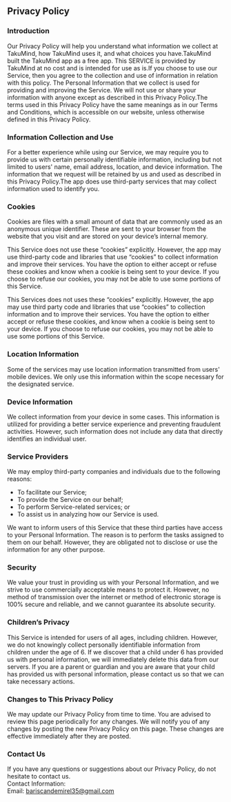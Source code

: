 Privacy Policy  
----------------

### Introduction  
Our Privacy Policy will help you understand what information we collect at TakuMind, how TakuMind uses it, and what choices you have.TakuMind built the TakuMind app as a free app. This SERVICE is provided by TakuMind at no cost and is intended for use as is.If you choose to use our Service, then you agree to the collection and use of information in relation with this policy. The Personal Information that we collect is used for providing and improving the Service. We will not use or share your information with anyone except as described in this Privacy Policy.The terms used in this Privacy Policy have the same meanings as in our Terms and Conditions, which is accessible on our website, unless otherwise defined in this Privacy Policy.

### Information Collection and Use  
For a better experience while using our Service, we may require you to provide us with certain personally identifiable information, including but not limited to users' name, email address, location, and device information. The information that we request will be retained by us and used as described in this Privacy Policy.The app does use third-party services that may collect information used to identify you. 

### Cookies  
Cookies are files with a small amount of data that are commonly used as an anonymous unique identifier. These are sent to your browser from the website that you visit and are stored on your device’s internal memory.

This Service does not use these “cookies” explicitly. However, the app may use third-party code and libraries that use “cookies” to collect information and improve their services. You have the option to either accept or refuse these cookies and know when a cookie is being sent to your device. If you choose to refuse our cookies, you may not be able to use some portions of this Service.  

This Services does not uses these “cookies” explicitly. However, the app may use third party code and libraries that use “cookies” to collection information and to improve their services. You have the option  to either accept or refuse these cookies, and know when a cookie is being sent to your device. If you choose to refuse our cookies, you may not be able to use some portions of this Service.  

### Location Information  
Some of the services may use location information transmitted from users' mobile devices. We only use this information within the scope necessary for the designated service.  

### Device Information  
We collect information from your device in some cases. This information is utilized for providing a better service experience and preventing fraudulent activities. However, such information does not include any data that directly identifies an individual user.

### Service Providers  
We may employ third-party companies and individuals due to the following reasons:  
* To facilitate our Service;
* To provide the Service on our behalf;
* To perform Service-related services; or
* To assist us in analyzing how our Service is used.  

We want to inform users of this Service that these third parties have access to your Personal Information. The reason is to perform the tasks assigned to them on our behalf. However, they are obligated not to disclose or use the information for any other purpose.  

### Security  
We value your trust in providing us with your Personal Information, and we strive to use commercially acceptable means to protect it. However, no method of transmission over the internet or method of electronic storage is 100% secure and reliable, and we cannot guarantee its absolute security.

### Children’s Privacy  
This Service is intended for users of all ages, including children. However, we do not knowingly collect personally identifiable information from children under the age of 6. If we discover that a child under 6 has provided us with personal information, we will immediately delete this data from our servers. If you are a parent or guardian and you are aware that your child has provided us with personal information, please contact us so that we can take necessary actions.

### Changes to This Privacy Policy  
We may update our Privacy Policy from time to time. You are advised to review this page periodically for any changes. We will notify you of any changes by posting the new Privacy Policy on this page. These changes are effective immediately after they are posted.  

### Contact Us  
If you have any questions or suggestions about our Privacy Policy, do not hesitate to contact us.  
Contact Information:  
Email: bariscandemirel35@gmail.com  

